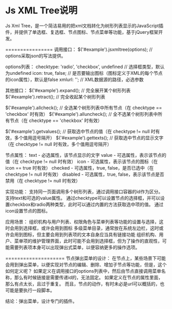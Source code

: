 Js XML Tree说明
================

Js Xml Tree，是一个简洁易用的把xml文档转化为树形列表显示的JavaScript插件，并提供了单选框、复选框、节点图标、节点菜单等功能，基于jQuery框架开发。



================
调用接口：
$('#example').jsxmltree(options); // options采取json的写法提供。

options列表：
checktype: 'radio', 'checkbox', undefined // 选择框类型，默认为undefined
icon: true, false;  // 是否要输出图标（图标定义于XML的每个节点的icon属性），默认是false
xmlurl: '';  // XML数据源的路径，必选参数


其他接口：
$('#example').expand();  // 完全展开某个树形列表
$('#example').retract();  // 完全收起某个树形列表

$('#example').allcheck();  // 全选某个树形列表中所有节点（在 checktype == 'checkbox' 时有效）
$('#example').alluncheck();  // 全不选某个树形列表中所有节点（在 checktype == 'checkbox' 时有效）

$('#example').getvalues();  // 获取选中节点的值（在 checktype != null 时有效，多个值用逗号隔开）
$('#example').gettexts();  // 获取选中节点的显示文字（在 checktype != null 时有效，多个值用逗号隔开）


节点属性：
text - 必选属性，该节点显示的文字
value - 可选属性，表示该节点的值（在 checktype != null 时有效）
icon - 可选属性，表示该节点的图标（在 icon == true 时有效）
checked - 可选属性，true, false，是否已选中（在 checktype != null 时有效）
disabled - 可选属性，true, false，表示该节点是否禁用（在 checktype != null 时有效）


实现功能：
支持同一页面调用多个树形列表，通过调用接口容器的id作为区分。
支持text和可选的value属性。
通过checktype可以设置节点的选择框，并可以设置checkbox和radio两种类型，此时可以通过内置的方法获取选中项的值。
通过icon设置节点的图标。


应用场景：
组织机构与用户列表、权限角色与菜单列表等功能的设置与选择，这时会用到选择框，或许会用到图标
多级菜单目录，通常放在系统左边栏，这时或许会用到图标，但主要会用到列表项的文本自身应当具有链接功能
组织机构、用户、菜单项的维护管理界面，此时可能不会用到选择框，但为了操作的直观性，可能需要列表项本身可以出现弹出式菜单，以便容纳更多的操作选项。


====================
节点弹出菜单的设计：
在节点上，某些场景下可能会用到弹出菜单，以便实现对节点的编辑、删除、增加子节点等功能，但是，这个如何定义呢？
如果定义在调用接口的options列表中，然后由节点直接调用菜单名称，那么有时候链接是需要传递id的，无法固定。
如果定义在节点的属性里面，那么有点太长，且过于重复。
而且，节点的动作，有时未必是url可以概括的，也可能是要执行一段脚本。

结论：弹出菜单，设计专门的插件。